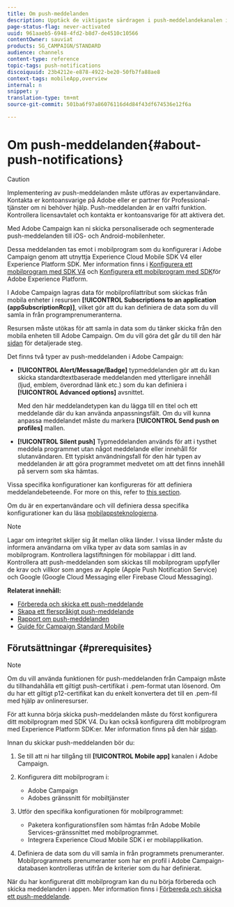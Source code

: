 ```yaml
---
title: Om push-meddelanden
description: Upptäck de viktigaste särdragen i push-meddelandekanalen i Adobe Campaign.
page-status-flag: never-activated
uuid: 961aaeb5-6948-4fd2-b8d7-de4510c10566
contentOwner: sauviat
products: SG_CAMPAIGN/STANDARD
audience: channels
content-type: reference
topic-tags: push-notifications
discoiquuid: 23b4212e-e878-4922-be20-50fb7fa88ae8
context-tags: mobileApp,overview
internal: n
snippet: y
translation-type: tm+mt
source-git-commit: 501ba6f97a86076116d4d84f43df674536e12f6a

---
```



# Om push-meddelanden{#about-push-notifications}

>[!CAUTION]
>
>Implementering av push-meddelanden måste utföras av expertanvändare. Kontakta er kontoansvarige på Adobe eller er partner för Professional-tjänster om ni behöver hjälp. Push-meddelanden är en valfri funktion. Kontrollera licensavtalet och kontakta er kontoansvarige för att aktivera det.

Med Adobe Campaign kan ni skicka personaliserade och segmenterade push-meddelanden till iOS- och Android-mobilenheter.

Dessa meddelanden tas emot i mobilprogram som du konfigurerar i Adobe Campaign genom att utnyttja Experience Cloud Mobile SDK V4 eller Experience Platform SDK. Mer information finns i [Konfigurera ett mobilprogram med SDK V4](https://helpx.adobe.com/campaign/kb/configuring-app-sdkv4.html) och [Konfigurera ett mobilprogram med SDK](https://helpx.adobe.com/campaign/kb/configuring-app-sdk.html)för Adobe Experience Platform.

I Adobe Campaign lagras data för mobilprofilattribut som skickas från mobila enheter i resursen **[!UICONTROL Subscriptions to an application (appSubscriptionRcp)]**, vilket gör att du kan definiera de data som du vill samla in från programprenumeranterna.

Resursen måste utökas för att samla in data som du tänker skicka från den mobila enheten till Adobe Campaign. Om du vill göra det går du till den här [sidan](../../developing/using/extending-the-subscriptions-to-an-application-resource.md) för detaljerade steg.

Det finns två typer av push-meddelanden i Adobe Campaign:

* **[!UICONTROL Alert/Message/Badge]** typmeddelanden gör att du kan skicka standardtextbaserade meddelanden med ytterligare innehåll (ljud, emblem, överordnad länk etc.) som du kan definiera i **[!UICONTROL Advanced options]** avsnittet.

   Med den här meddelandetypen kan du lägga till en titel och ett meddelande där du kan använda anpassningsfält. Om du vill kunna anpassa meddelandet måste du markera **[!UICONTROL Send push on profiles]** mallen.

* **[!UICONTROL Silent push]** Typmeddelanden används för att i tysthet meddela programmet utan något meddelande eller innehåll för slutanvändaren. Ett typiskt användningsfall för den här typen av meddelanden är att göra programmet medvetet om att det finns innehåll på servern som ska hämtas.

Vissa specifika konfigurationer kan konfigureras för att definiera meddelandebeteende. For more on this, refer to [this section](../../channels/using/customizing-a-push-notification.md).

Om du är en expertanvändare och vill definiera dessa specifika konfigurationer kan du läsa [mobilappsteknologierna](https://helpx.adobe.com/campaign/kb/acs-article-list.html).

>[!NOTE]
>
>Lagar om integritet skiljer sig åt mellan olika länder. I vissa länder måste du informera användarna om vilka typer av data som samlas in av mobilprogram. Kontrollera lagstiftningen för mobilappar i ditt land. Kontrollera att push-meddelanden som skickas till mobilprogram uppfyller de krav och villkor som anges av Apple (Apple Push Notification Service) och Google (Google Cloud Messaging eller Firebase Cloud Messaging).

**Relaterat innehåll:**

* [Förbereda och skicka ett push-meddelande](../../channels/using/preparing-and-sending-a-push-notification.md)
* [Skapa ett flerspråkigt push-meddelande](../../channels/using/creating-a-multilingual-push-notification.md)
* [Rapport om push-meddelanden](../../reporting/using/push-notification-report.md)
* [Guide för Campaign Standard Mobile](https://helpx.adobe.com/campaign/kb/acs-mobile.html)

## Förutsättningar {#prerequisites}

>[!NOTE]
>Om du vill använda funktionen för push-meddelanden från Campaign måste du tillhandahålla ett giltigt push-certifikat i .pem-format utan lösenord.
Om du har ett giltigt p12-certifikat kan du enkelt konvertera det till en .pem-fil med hjälp av onlineresurser.

För att kunna börja skicka push-meddelanden måste du först konfigurera ditt mobilprogram med SDK V4. Du kan också konfigurera ditt mobilprogram med Experience Platform SDK:er. Mer information finns på den här [sidan](https://helpx.adobe.com/campaign/kb/configuring-app-sdk.html).

Innan du skickar push-meddelanden bör du:

1. Se till att ni har tillgång till **[!UICONTROL Mobile app]** kanalen i Adobe Campaign.
1. Konfigurera ditt mobilprogram i:

   * Adobe Campaign
   * Adobes gränssnitt för mobiltjänster

1. Utför den specifika konfigurationen för mobilprogrammet:

   * Paketera konfigurationsfilen som hämtas från Adobe Mobile Services-gränssnittet med mobilprogrammet.
   * Integrera Experience Cloud Mobile SDK i er mobilapplikation.

1. Definiera de data som du vill samla in från programmets prenumeranter. Mobilprogrammets prenumeranter som har en profil i Adobe Campaign-databasen kontrolleras utifrån de kriterier som du har definierat.

När du har konfigurerat ditt mobilprogram kan du nu börja förbereda och skicka meddelanden i appen. Mer information finns i [Förbereda och skicka ett push-meddelande](../../channels/using/preparing-and-sending-a-push-notification.md).
